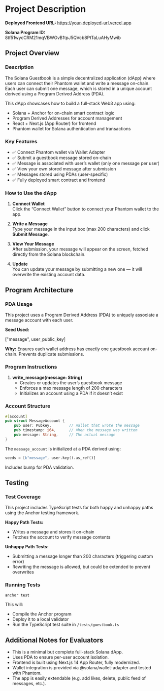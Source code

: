 # Project Description

**Deployed Frontend URL:** https://your-deployed-url.vercel.app

**Solana Program ID:** 8tf51wycCRM21mqVBWGvB1tpJ5QVcb8PtTaLuAHyMwib

## Project Overview

### Description
The Solana Guestbook is a simple decentralized application (dApp) where users can connect their Phantom wallet and write a message on-chain. Each user can submit one message, which is stored in a unique account derived using a Program Derived Address (PDA).

This dApp showcases how to build a full-stack Web3 app using:

- Solana + Anchor for on-chain smart contract logic
- Program Derived Addresses for account management
- React + Next.js (App Router) for frontend
- Phantom wallet for Solana authentication and transactions

### Key Features

- ✅ Connect Phantom wallet via Wallet Adapter
- ✅ Submit a guestbook message stored on-chain
- ✅ Message is associated with user’s wallet (only one message per user)
- ✅ View your own stored message after submission
- ✅ Messages stored using PDAs (user-specific)
- ✅ Fully deployed smart contract and frontend

### How to Use the dApp

1. **Connect Wallet**  
   Click the “Connect Wallet” button to connect your Phantom wallet to the app.

2. **Write a Message**  
   Type your message in the input box (max 200 characters) and click **Submit Message**.

3. **View Your Message**  
   After submission, your message will appear on the screen, fetched directly from the Solana blockchain.

4. **Update**  
   You can update your message by submitting a new one — it will overwrite the existing account data.

## Program Architecture

### PDA Usage

This project uses a Program Derived Address (PDA) to uniquely associate a message account with each user.

**Seed Used:**

["message", user_public_key]

**Why:** Ensures each wallet address has exactly one guestbook account on-chain. Prevents duplicate submissions.

### Program Instructions

1. **write_message(message: String)**  
   - Creates or updates the user’s guestbook message  
   - Enforces a max message length of 200 characters  
   - Initializes an account using a PDA if it doesn’t exist

### Account Structure

```rust
#[account]
pub struct MessageAccount {
    pub user: Pubkey,        // Wallet that wrote the message
    pub timestamp: i64,      // When the message was written
    pub message: String,     // The actual message
}
```

The `message_account` is initialized at a PDA derived using:

```rust
seeds = [b"message", user.key().as_ref()]
```

Includes bump for PDA validation.

## Testing

### Test Coverage

This project includes TypeScript tests for both happy and unhappy paths using the Anchor testing framework.

**Happy Path Tests:**

- Writes a message and stores it on-chain
- Fetches the account to verify message contents

**Unhappy Path Tests:**

- Submitting a message longer than 200 characters (triggering custom error)
- Rewriting the message is allowed, but could be extended to prevent overwrites

### Running Tests

```bash
anchor test
```

This will:

- Compile the Anchor program
- Deploy it to a local validator
- Run the TypeScript test suite in `/tests/guestbook.ts`

## Additional Notes for Evaluators

- This is a minimal but complete full-stack Solana dApp.  
- Uses PDA to ensure per-user account isolation.  
- Frontend is built using Next.js 14 App Router, fully modernized.  
- Wallet integration is provided via @solana/wallet-adapter and tested with Phantom.  
- The app is easily extendable (e.g. add likes, delete, public feed of messages, etc.).  
